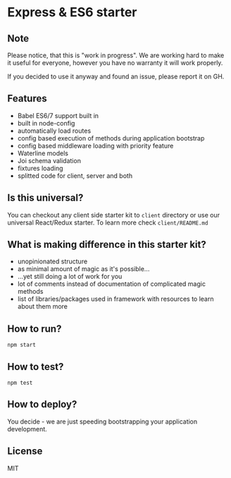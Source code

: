 Express & ES6 starter
==================================

## Note
Please notice, that this is "work in progress". We are working hard to make it useful
for everyone, however you have no warranty it will work properly.

If you decided to use it anyway and found an issue, please report it on GH.

## Features

 - Babel ES6/7 support built in
 - built in node-config
 - automatically load routes
 - config based execution of methods during application bootstrap
 - config based middleware loading with priority feature
 - Waterline models
 - Joi schema validation
 - fixtures loading
 - splitted code for client, server and both

## Is this universal?

 You can checkout any client side starter kit to `client` directory or use our universal React/Redux starter.
 To learn more check `client/README.md`

## What is making difference in this starter kit?

 - unopinionated structure
 - as minimal amount of magic as it's possible...
 - ...yet still doing a lot of work for you
 - lot of comments instead of documentation of complicated magic methods
 - list of libraries/packages used in framework with resources to learn about them more

## How to run?

 `npm start`

## How to test?

 `npm test`

## How to deploy?

You decide - we are just speeding bootstrapping your application development.

License
-------

MIT
